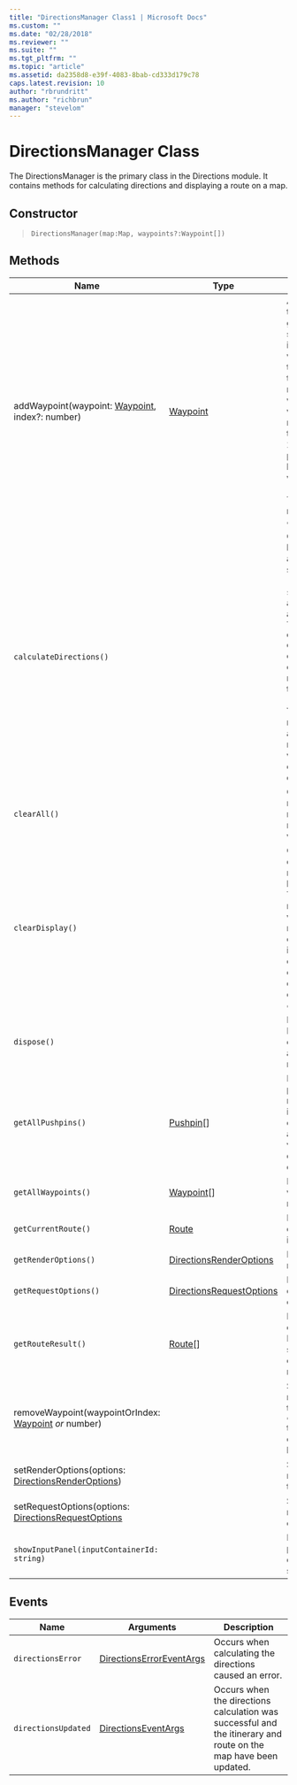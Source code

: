 ```yaml
---
title: "DirectionsManager Class1 | Microsoft Docs"
ms.custom: ""
ms.date: "02/28/2018"
ms.reviewer: ""
ms.suite: ""
ms.tgt_pltfrm: ""
ms.topic: "article"
ms.assetid: da2358d8-e39f-4083-8bab-cd333d179c78
caps.latest.revision: 10
author: "rbrundritt"
ms.author: "richbrun"
manager: "stevelom"
---
```

# DirectionsManager Class
The DirectionsManager is the primary class in the Directions module. It contains methods for calculating directions and displaying a route on a map.

## Constructor
	
> `DirectionsManager(map:Map, waypoints?:Waypoint[])`

## Methods

| Name                                                 | Type                     | Description     |
|------------------------------------------------------|--------------------------|-----------------|
| addWaypoint(waypoint: [Waypoint](https://msdn.microsoft.com/library/mt750369.aspx), index?: number)       | [Waypoint](https://msdn.microsoft.com/library/mt750369.aspx) | Adds a waypoint to the route at the given index, if specified. If an index is not specified, the waypoint is added as the last waypoint in the route. The maximum number of walking or driving waypoints is 25. The maximum number of transit waypoints is 2. Up to 10 via points are allowed between two stop waypoints.<br/><br/>To recalculate the route, use `calculateDirections`.                                                                                     |
| `calculateDirections()`                              |                          | Calculates directions based on request and render options set (`setRequestOptions`, `setRenderOptions`) and the waypoints added (`addWaypoint`). The `directionsUpdated` event fires when the calculation is complete and the route is displayed on the map.<br/><br/>You must call this method after making any changes to the route options or waypoints for these changes to take effect. |
| `clearAll()`                                         |                          | Clears the directions results, request and render options and removes all waypoints.                                                           |
| `clearDisplay()`                                     |                          | Clears the directions displayed and removes the route line from the map. This method does not remove waypoints from the route and retains all calculated direction information and option settings. To clear the calculated directions and options, use `clearAll`. |
| `dispose()`                                          |                          | Deletes the DirectionsManager object and releases any associated resources.                                                                  |
| `getAllPushpins()` | [Pushpin](Pushpin%20Class.md)[] | Returns all current pushpins for the rendered route. This includes pushpins created by addWaypoint and viaPoints created due to drag and drop. | 
| `getAllWaypoints()`                                  | [Waypoint](https://msdn.microsoft.com/library/mt750369.aspx)\[\]             | Returns the waypoints for the route.                                                                                                              |
| `getCurrentRoute()`                                  | [Route](https://msdn.microsoft.com/library/mt750645.aspx) | Returns the currently displayed route information.                                                                                        |
| `getRenderOptions()`                                 | [DirectionsRenderOptions](https://msdn.microsoft.com/library/mt750365.aspx) | Returns the route render options.                                                                                                                 |
| `getRequestOptions()`                                | [DirectionsRequestOptions](https://msdn.microsoft.com/library/mt750373.aspx) | Returns the directions request options.                                                                                                           |
| `getRouteResult()`                                   | [Route](https://msdn.microsoft.com/library/mt750645.aspx)\[\]      | Returns the current calculated route(s). If the route was not successfully calculated, **null** is returned.                                        |
removeWaypoint(waypointOrIndex: [Waypoint](https://msdn.microsoft.com/library/mt750369.aspx) _or_ number)    |                          | Sets the specified render options for the route. Use `calculateDirections` to update the route once a waypoint has been removed.                                                                                             |
| setRenderOptions(options: [DirectionsRenderOptions](https://msdn.microsoft.com/library/mt750365.aspx)) |         | Sets the specified render options for the route.  |
| setRequestOptions(options: [DirectionsRequestOptions](https://msdn.microsoft.com/library/mt750373.aspx) |    | Sets the specified route calculation options.
| `showInputPanel(inputContainerId: string)` | | Displays an input panel for calculating directions in the specified container. | 

## Events

| Name                | Arguments                | Description                                                               |
|---------------------|--------------------------|---------------------------------------------------------------------------|
| `directionsError`   | [DirectionsErrorEventArgs](https://msdn.microsoft.com/library/mt750376.aspx) | Occurs when calculating the directions caused an error.                   |
| `directionsUpdated` | [DirectionsEventArgs](https://msdn.microsoft.com/library/mt750364.aspx)      | Occurs when the directions calculation was successful and the itinerary and route on the map have been updated. |

